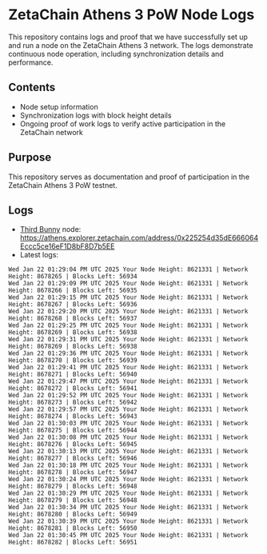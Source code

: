 # ZetaChain Athens 3 PoW Node Logs
This repository contains logs and proof that we have successfully set up and run a node on the ZetaChain Athens 3 network. The logs demonstrate continuous node operation, including synchronization details and performance.

## Contents
- Node setup information
- Synchronization logs with block height details
- Ongoing proof of work logs to verify active participation in the ZetaChain network

## Purpose
This repository serves as documentation and proof of participation in the ZetaChain Athens 3 PoW testnet.

## Logs

- [Third Bunny](https://thirdbunny.xyz/) node: https://athens.explorer.zetachain.com/address/0x225254d35dE666064Eccc5ce16eF1D8bF8D7b5EE
- Latest logs:
```
Wed Jan 22 01:29:04 PM UTC 2025 Your Node Height: 8621331 | Network Height: 8678265 | Blocks Left: 56934
Wed Jan 22 01:29:09 PM UTC 2025 Your Node Height: 8621331 | Network Height: 8678266 | Blocks Left: 56935
Wed Jan 22 01:29:15 PM UTC 2025 Your Node Height: 8621331 | Network Height: 8678267 | Blocks Left: 56936
Wed Jan 22 01:29:20 PM UTC 2025 Your Node Height: 8621331 | Network Height: 8678268 | Blocks Left: 56937
Wed Jan 22 01:29:25 PM UTC 2025 Your Node Height: 8621331 | Network Height: 8678269 | Blocks Left: 56938
Wed Jan 22 01:29:31 PM UTC 2025 Your Node Height: 8621331 | Network Height: 8678269 | Blocks Left: 56938
Wed Jan 22 01:29:36 PM UTC 2025 Your Node Height: 8621331 | Network Height: 8678270 | Blocks Left: 56939
Wed Jan 22 01:29:41 PM UTC 2025 Your Node Height: 8621331 | Network Height: 8678271 | Blocks Left: 56940
Wed Jan 22 01:29:47 PM UTC 2025 Your Node Height: 8621331 | Network Height: 8678272 | Blocks Left: 56941
Wed Jan 22 01:29:52 PM UTC 2025 Your Node Height: 8621331 | Network Height: 8678273 | Blocks Left: 56942
Wed Jan 22 01:29:57 PM UTC 2025 Your Node Height: 8621331 | Network Height: 8678274 | Blocks Left: 56943
Wed Jan 22 01:30:03 PM UTC 2025 Your Node Height: 8621331 | Network Height: 8678275 | Blocks Left: 56944
Wed Jan 22 01:30:08 PM UTC 2025 Your Node Height: 8621331 | Network Height: 8678276 | Blocks Left: 56945
Wed Jan 22 01:30:13 PM UTC 2025 Your Node Height: 8621331 | Network Height: 8678277 | Blocks Left: 56946
Wed Jan 22 01:30:18 PM UTC 2025 Your Node Height: 8621331 | Network Height: 8678278 | Blocks Left: 56947
Wed Jan 22 01:30:24 PM UTC 2025 Your Node Height: 8621331 | Network Height: 8678279 | Blocks Left: 56948
Wed Jan 22 01:30:29 PM UTC 2025 Your Node Height: 8621331 | Network Height: 8678279 | Blocks Left: 56948
Wed Jan 22 01:30:34 PM UTC 2025 Your Node Height: 8621331 | Network Height: 8678280 | Blocks Left: 56949
Wed Jan 22 01:30:39 PM UTC 2025 Your Node Height: 8621331 | Network Height: 8678281 | Blocks Left: 56950
Wed Jan 22 01:30:45 PM UTC 2025 Your Node Height: 8621331 | Network Height: 8678282 | Blocks Left: 56951
```
